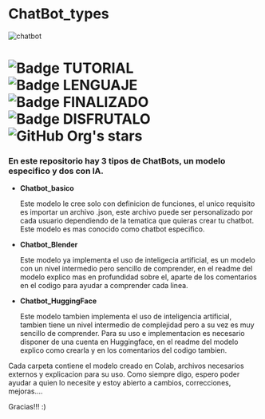 # ChatBot_types

  ![chatbot](https://github.com/Vozmediano/ChatBot_types/assets/140751734/22e44722-7791-4306-8c1f-668f382c7a73)
  
# ![Badge TUTORIAL](https://img.shields.io/badge/TYPE-PROYECTO-blue) ![Badge LENGUAJE](https://img.shields.io/badge/LANGUAGE-PYTHON-red?style=flat&logo=python&logoColor=white&logoSize=auto) ![Badge FINALIZADO](https://img.shields.io/badge/STATUS-FINALIZADO-green) ![Badge DISFRUTALO](https://img.shields.io/badge/ENJOY%20IT-8A2BE2) ![GitHub Org's stars](https://img.shields.io/github/stars/camilafernanda?style=social)

### En este repositorio hay 3 tipos de ChatBots, un modelo especifico y dos con IA.

- **Chatbot_basico**

  Este modelo le cree solo con definicion de funciones, el unico requisito es importar un archivo .json, este archivo puede ser personalizado por cada usuario dependiendo de la tematica que quieras crear tu chatbot. Este modelo es mas conocido como chatbot especifico.

- **Chatbot_Blender**

  Este modelo ya implementa el uso de inteligecia artificial, es un modelo con un nivel intermedio pero sencillo de comprender, en el readme del modelo explico mas en profundidad sobre el, aparte de los comentarios en el codigo para ayudar a comprender cada linea.

- **Chatbot_HuggingFace**

  Este modelo tambien implementa el uso de inteligencia artificial, tambien tiene un nivel intermedio de complejidad pero a su vez es muy sencillo de comprender. Para su uso e implementacion es necesario disponer de una cuenta en Huggingface, en el readme del modelo explico como crearla y en los comentarios del codigo tambien.

Cada carpeta contiene el modelo creado en Colab, archivos necesarios externos y explicacion para su uso.
Como siempre digo, espero poder ayudar a quien lo necesite y estoy abierto a cambios, correcciones, mejoras....

Gracias!!! :)
